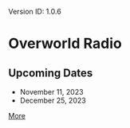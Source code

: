 Version ID: 1.0.6

# Overworld Radio

## Upcoming Dates
- November 11, 2023
- December 25, 2023

[More](./more.md)
